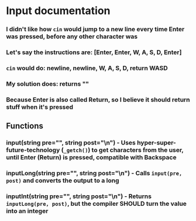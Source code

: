 # Input documentation
### I didn't like how `cin` would jump to a new line every time Enter was pressed, before any other character was
### Let's say the instructions are: [Enter, Enter, W, A, S, D, Enter]
### `cin` would do: newline, newline, W, A, S, D, return WASD
### My solution does: returns ""
### Because Enter is also called Return, so I believe it should return stuff when it's pressed
## Functions
### input(string pre="", string post="\n") - Uses hyper-super-future-technology (`_getch()`) to get characters from the user, until Enter (Return) is pressed, compatible with Backspace
### inputLong(string pre="", string post="\n") - Calls `input(pre, post)` and converts the output to a long
### inputInt(string pre="", string post="\n") - Returns `inputLong(pre, post)`, but the compiler SHOULD turn the value into an integer
